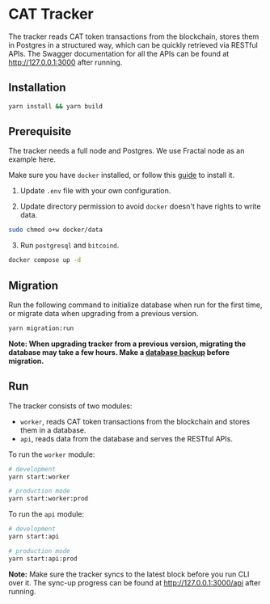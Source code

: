 # CAT Tracker

The tracker reads CAT token transactions from the blockchain, stores them in Postgres in a structured way, which can be quickly retrieved via RESTful APIs. The Swagger documentation for all the APIs can be found at http://127.0.0.1:3000 after running.

## Installation

```bash
yarn install && yarn build
```

## Prerequisite

The tracker needs a full node and Postgres. We use Fractal node as an example here.

Make sure you have `docker` installed, or follow this [guide](https://docs.docker.com/engine/install/) to install it.

1. Update `.env` file with your own configuration.

2. Update directory permission to avoid `docker` doesn't have rights to write data.

```bash
sudo chmod o+w docker/data
```

3. Run `postgresql` and `bitcoind`.

```bash
docker compose up -d
```

## Migration

Run the following command to initialize database when run for the first time, or migrate data when upgrading from a previous version.

```bash
yarn migration:run
```

**Note: When upgrading tracker from a previous version, migrating the database may take a few hours. Make a [database backup](https://www.postgresql.org/docs/current/app-pgdump.html) before migration.**

## Run

The tracker consists of two modules:

- `worker`, reads CAT token transactions from the blockchain and stores them in a database.
- `api`, reads data from the database and serves the RESTful APIs.

To run the `worker` module:

```bash
# development
yarn start:worker

# production mode
yarn start:worker:prod
```

To run the `api` module:

```bash
# development
yarn start:api

# production mode
yarn start:api:prod
```

**Note:** Make sure the tracker syncs to the latest block before you run CLI over it. The sync-up progress can be found at http://127.0.0.1:3000/api after running.
